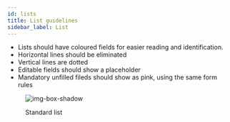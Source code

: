 ```yaml
---
id: lists
title: List guidelines
sidebar_label: List
---
```


- Lists should have coloured fields for easier reading and identification.
- Horizontal lines should be eliminated
- Vertical lines are dotted
- Editable fields should show a placeholder
- Mandatory unfilled fileds should show as pink, using the same form rules

<figure>

![img-box-shadow](/img/design/design-standard-list.png)
<figcaption>Standard list</figcaption>
</figure>


